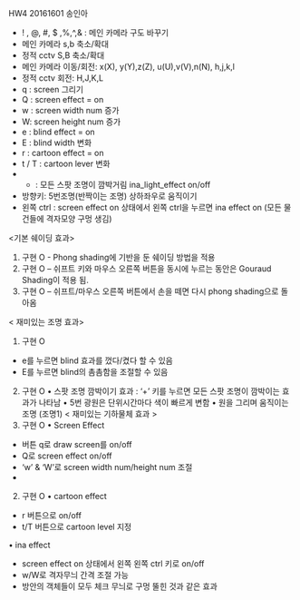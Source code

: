 HW4 20161601 송인아

-	! , @, #, $ ,%,^,& : 메인 카메라 구도 바꾸기
-	메인 카메라 s,b 축소/확대 
-	정적 cctv S,B 축소/확대
-	메인 카메라 이동/회전: x(X), y(Y),z(Z), u(U),v(V),n(N), h,j,k,l
-	정적 cctv 회전: H,J,K,L
-	q : screen 그리기
-	Q : screen effect = on 
-	w : screen width num 증가
-	W: screen height num 증가
-	e : blind effect = on
-	E : blind width 변화
-	r : cartoon effect = on
-	t / T : cartoon lever 변화
-	+ :  모든 스팟 조명이 깜박거림 ina_light_effect on/off 
-	방향키: 5번조명(반짝이는 조명) 상하좌우로 움직이기
-	왼쪽 ctrl : screen effect on 상태에서 왼쪽 ctrl을 누르면 ina effect on (모든 물건들에 격자모양 구멍 생김)

   <기본 쉐이딩 효과>
1)	구현 O - Phong shading에 기반을 둔 쉐이딩 방법을 적용
2)	구현 O – 쉬프트 키와 마우스 오른쪽 버튼을 동시에 누르는 동안은 Gouraud Shading이 적용 됨.
3)	구현 O – 쉬프트/마우스 오른쪽 버튼에서 손을 떼면 다시 phong shading으로 돌아옴 

< 재미있는 조명 효과>
1)	구현 O 
-	e를 누르면 blind 효과를 껐다/켰다 할 수 있음
-	E를 누르면 blind의 촘촘함을 조절할 수 있음
2)	구현 O
•	스팟 조명 깜박이기 효과 : ‘+’ 키를 누르면 모든 스팟 조명이 깜박이는 효과가 나타남
•	5번 광원은 단위시간마다 색이 빠르게 변함
•	원을 그리며 움직이는 조명 (조명1)
< 재미있는 기하물체 효과 >
1)	구현 O
•	 Screen Effect 
-	버튼 q로 draw screen를 on/off 
-	Q로 screen effect on/off
-	‘w’ & ‘W’로 screen width num/height num 조절
-	
2)	구현 O
•	cartoon effect
-	r 버튼으로 on/off
-	t/T 버튼으로 cartoon level 지정

•	ina effect
-	screen effect on 상태에서 왼쪽 왼쪽 ctrl 키로 on/off
-	w/W로 격자무늬 간격 조절 가능
-	방안의 객체들이 모두 체크 무늬로 구멍 뚤힌 것과 같은 효과
		
